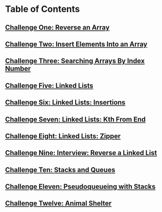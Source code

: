 # Table of Contents

## [Challenge One: Reverse an Array](./challenge-01.md)

## [Challenge Two: Insert Elements Into an Array](./challenge-02.md)

## [Challenge Three: Searching Arrays By Index Number](./challenge-03.md)

## [Challenge Five: Linked Lists](./challenge-05.md)

## [Challenge Six: Linked Lists: **Insertions**](./challenge-06.md)

## [Challenge Seven: Linked Lists: Kth From End](./challenge-07.md)

## [Challenge Eight: Linked Lists: Zipper](./challenge-08.md)

## [Challenge Nine: Interview: Reverse a Linked List](./challenge-09.md)

## [Challenge Ten: Stacks and Queues](./challenge-10.md)

## [Challenge Eleven: Pseudoqueueing with Stacks](./challenge-11.md)

## [Challenge Twelve: Animal Shelter](./challenge-12.md)
